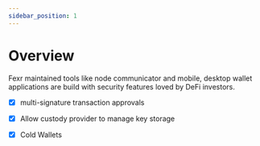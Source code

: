```yaml
---
sidebar_position: 1
---
```


# Overview

Fexr maintained tools like node communicator and mobile, desktop wallet applications are build with security features loved by DeFi investors.

- [x] multi-signature transaction approvals

- [x] Allow custody provider to manage key storage

- [x] Cold Wallets
